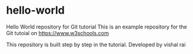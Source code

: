 # hello-world
Hello World repository for Git tutorial
This is an example repository for the Git tutoial on https://www.w3schools.com

This repository is built step by step in the tutorial.
Developed by vishal rai
